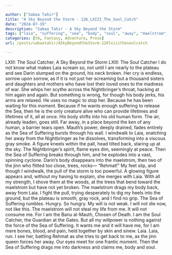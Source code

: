 ```yaml
---

author: ["Sabaa Tahir"]
title: "A Sky Beyond the Storm - 126_LXIII_The_Soul_Catch"
date: "2024-07-19"
description: "Sabaa Tahir - A Sky Beyond the Storm"
tags: ["laia", "suffering", "sea", "body", "soul", "away", "maelstrom", "catcher", "nightbringer", "back", "lxiii", "sky", "beyond", "storm", "plateau", "see", "darin", "ground", "broken", "sorrow", "one", "though", "moment", "want", "lifetime"]
categories: [YA, Fantasy, Adventure, Prose]
url: /posts/sabaatahir/ASkyBeyondtheStorm-126lxiiithesoulcatch

---
```



LXIII: The Soul Catcher, A Sky Beyond the Storm
LXIII: The Soul Catcher
I do not know what makes Laia scream so, not until I am nearly to the plateau and see Darin slumped on the ground, his neck broken. Her cry is endless, sorrow upon sorrow, as if it is not just her screaming but a thousand sisters and daughters and mothers who have lost their loved ones to the madness of war.
She whips her scythe across the Nightbringer’s throat, hacking at him again and again. But something is wrong, for though his body jerks, his arms are relaxed. He uses no magic to stop her.
Because he has been waiting for this moment. Because if he wants enough suffering to release the Sea, then he is the only creature alive who can provide lifetimes and lifetimes of it, all at once.
His body shifts into his old human form. The air, already leaden, goes still. Far away, in a place beyond the ken of any human, a barrier tears open. Mauth’s power, deeply drained, fades entirely as the Sea of Suffering bursts through his wall.
I windwalk to Laia, snatching her away from the Nightbringer as he dissolves, transforming into a viscous gray smoke. A figure kneels within the pall, head tilted back, staring up at the sky. The Nightbringer’s spirit, flame eyes dim, seemingly at peace.
Then the Sea of Suffering breaks through him, and he explodes into a vast, spinning cyclone. Darin’s body disappears into the maelstrom, then two of the jinn who flitted too close, trees, rocks—
“Rehmat!” My feet slip, and though I windwalk, the pull of the storm is too powerful. A glowing figure appears and, without my having to explain, she merges with Laia. With all my strength, I shove them at the woods, at the trees that bend toward the maelstrom but have not yet broken.
The maelstrom drags my body back, away from Laia. I fight the pull, trying desperately to dig my heels into the ground, but the plateau is smooth, gray rock, and I find no grip. The Sea of Suffering rumbles. Hungry. So hungry.
My will is not weak. I will not die now, not like this. The maelstrom will not steal my life from me. It will not consume me. For I am the Banu al-Mauth, Chosen of Death. I am the Soul Catcher, the Guardian at the Gates.
But all my willpower is nothing against the force of the Sea of Suffering. It wants me and it will have me, for I am mere bones, blood, and pain, held together by skin and sinew. Laia. Laia, run. I see her, battling Rehmat as she tries to get back to me, as the jinn queen forces her away.
Our eyes meet for one frantic moment. Then the Sea of Suffering drags me into darkness and claims me, body and soul.

